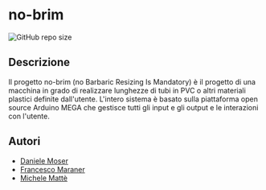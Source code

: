 # no-brim
![GitHub repo size](https://img.shields.io/github/repo-size/dnlmsr/no-brim)
## Descrizione
Il progetto no-brim (no Barbaric Resizing Is Mandatory) è il progetto di una macchina in grado di realizzare lunghezze di tubi in PVC o altri materiali plastici definite dall'utente. L'intero sistema è basato sulla piattaforma open source Arduino MEGA che gestisce tutti gli input e gli output e le interazioni con l'utente.
## Autori
* [Daniele Moser](mailto:dnlmsr0@gmail.com)
* [Francesco Maraner](mailto:francesco.maraner@marconirovereto.it)
* [Michele Mattè](mailto:michele.matte@marconirovereto.it)
